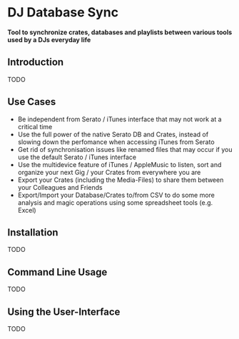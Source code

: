 # DJ Database Sync

**Tool to synchronize crates, databases and playlists between various tools used by a DJs everyday life**

## Introduction

TODO

## Use Cases

 * Be independent from Serato / iTunes interface that may not work at a critical time
 * Use the full power of the native Serato DB and Crates, instead of slowing down the perfomance when accessing iTunes from Serato
 * Get rid of synchronisation issues like renamed files that may occur if you use the default Serato / iTunes interface
 * Use the multidevice feature of iTunes / AppleMusic to listen, sort and organize your next Gig / your Crates from everywhere you are
 * Export your Crates (including the Media-Files) to share them between your Colleagues and Friends
 * Export/Import your Database/Crates to/from CSV to do some more analysis and magic operations using some spreadsheet tools (e.g. Excel)

## Installation

TODO

## Command Line Usage

TODO

## Using the User-Interface

TODO
